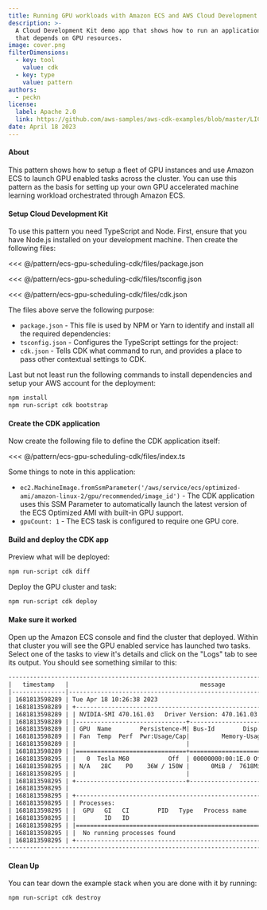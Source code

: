 ```yaml
---
title: Running GPU workloads with Amazon ECS and AWS Cloud Development Kit
description: >-
  A Cloud Development Kit demo app that shows how to run an application
  that depends on GPU resources.
image: cover.png
filterDimensions:
  - key: tool
    value: cdk
  - key: type
    value: pattern
authors:
  - peckn
license:
  label: Apache 2.0
  link: https://github.com/aws-samples/aws-cdk-examples/blob/master/LICENSE
date: April 18 2023
---
```


#### About

This pattern shows how to setup a fleet of GPU instances and use Amazon ECS to launch GPU enabled tasks across the cluster. You can use this pattern as the basis for setting up your own GPU accelerated machine learning workload orchestrated through Amazon ECS.

#### Setup Cloud Development Kit

To use this pattern you need TypeScript and Node. First, ensure that you have Node.js installed on your development machine. Then create the following files:

<tabs>
<tab label="package.json">

<<< @/pattern/ecs-gpu-scheduling-cdk/files/package.json

</tab>

<tab label='tsconfig.json'>

<<< @/pattern/ecs-gpu-scheduling-cdk/files/tsconfig.json

</tab>

<tab label='cdk.json'>

<<< @/pattern/ecs-gpu-scheduling-cdk/files/cdk.json

</tab>
</tabs>

The files above serve the following purpose:

- `package.json` - This file is used by NPM or Yarn to identify and install all the required dependencies:
- `tsconfig.json` - Configures the TypeScript settings for the project:
- `cdk.json` - Tells CDK what command to run, and provides a place to pass other contextual settings to CDK.

Last but not least run the following commands to install dependencies and setup your AWS account for the deployment:

```sh
npm install
npm run-script cdk bootstrap
```

#### Create the CDK application

Now create the following file to define the CDK application itself:

<<< @/pattern/ecs-gpu-scheduling-cdk/files/index.ts

Some things to note in this application:

- `ec2.MachineImage.fromSsmParameter('/aws/service/ecs/optimized-ami/amazon-linux-2/gpu/recommended/image_id')` - The CDK application uses this SSM Parameter to automatically launch the latest version of the ECS Optimized AMI with built-in GPU support.
- `gpuCount: 1` - The ECS task is configured to require one GPU core.

#### Build and deploy the CDK app

Preview what will be deployed:

```sh
npm run-script cdk diff
```

Deploy the GPU cluster and task:

```sh
npm run-script cdk deploy
```

#### Make sure it worked

Open up the Amazon ECS console and find the cluster that deployed.
Within that cluster you will see the GPU enabled service has launched
two tasks. Select one of the tasks to view it's details and click on the "Logs"
tab to see its output. You should see something similar to this:

```txt
---------------------------------------------------------------------------------------------------
|   timestamp   |                                     message                                     |
|---------------|---------------------------------------------------------------------------------|
| 1681813598289 | Tue Apr 18 10:26:38 2023                                                        |
| 1681813598289 | +-----------------------------------------------------------------------------+ |
| 1681813598289 | | NVIDIA-SMI 470.161.03   Driver Version: 470.161.03   CUDA Version: 11.4     | |
| 1681813598289 | |-------------------------------+----------------------+----------------------+ |
| 1681813598289 | | GPU  Name        Persistence-M| Bus-Id        Disp.A | Volatile Uncorr. ECC | |
| 1681813598289 | | Fan  Temp  Perf  Pwr:Usage/Cap|         Memory-Usage | GPU-Util  Compute M. | |
| 1681813598289 | |                               |                      |               MIG M. | |
| 1681813598289 | |===============================+======================+======================| |
| 1681813598295 | |   0  Tesla M60           Off  | 00000000:00:1E.0 Off |                    0 | |
| 1681813598295 | | N/A   28C    P0    36W / 150W |      0MiB /  7618MiB |     98%      Default | |
| 1681813598295 | |                               |                      |                  N/A | |
| 1681813598295 | +-------------------------------+----------------------+----------------------+ |
| 1681813598295 |                                                                                 |
| 1681813598295 | +-----------------------------------------------------------------------------+ |
| 1681813598295 | | Processes:                                                                  | |
| 1681813598295 | |  GPU   GI   CI        PID   Type   Process name                  GPU Memory | |
| 1681813598295 | |        ID   ID                                                   Usage      | |
| 1681813598295 | |=============================================================================| |
| 1681813598295 | |  No running processes found                                                 | |
| 1681813598295 | +-----------------------------------------------------------------------------+ |
---------------------------------------------------------------------------------------------------
```

#### Clean Up

You can tear down the example stack when you are done with it by running:

```sh
npm run-script cdk destroy
```